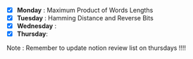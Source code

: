 * [X] **Monday** : Maximum Product of Words Lengths
* [X] **Tuesday** : Hamming Distance and Reverse Bits
* [X] **Wednesday** :
* [X] **Thursday**:

Note : Remember to update notion review list on thursdays !!!!
